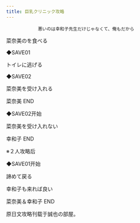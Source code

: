 ```yaml
---
title: 巨乳クリニック攻略
---
```


                悪いのは幸和子先生だけじゃなくて、俺もだから

菜奈美のを食べる

◆SAVE01

トイレに逃げる

◆SAVE02

菜奈美を受け入れる



菜奈美 END



◆SAVE02开始

菜奈美を受け入れない



幸和子 END



※２人攻略后

◆SAVE01开始

諦めて戻る

幸和子も来れば良い



菜奈美＆幸和子 END



原日文攻略刊载于誠也の部屋。


              
